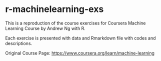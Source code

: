 # r-machinelearning-exs
This is a reproduction of the course exercises for Coursera Machine Learning Course by Andrew Ng with R.

Each exercise is presented with data and Rmarkdown file with codes and descriptions.

Original Course Page: https://www.coursera.org/learn/machine-learning
